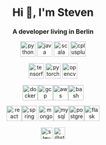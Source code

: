 <h1 align="center">Hi 👋, I'm Steven</h1>
<h3 align="center">A developer living in Berlin</h3>


<p align="center">
<img src="https://devicons.github.io/devicon/devicon.git/icons/python/python-original.svg" alt="python" width="40" height="40"/> <img src="https://devicons.github.io/devicon/devicon.git/icons/java/java-original-wordmark.svg" alt="java" width="40" height="40"/> <img src="https://devicons.github.io/devicon/devicon.git/icons/scala/scala-original-wordmark.svg" alt="scala" width="40" height="40"/> <img src="https://devicons.github.io/devicon/devicon.git/icons/cplusplus/cplusplus-original.svg" alt="cplusplus" width="40" height="40"/> </p>

<p align="center"><img src="https://www.vectorlogo.zone/logos/tensorflow/tensorflow-icon.svg" alt="tensorflow" width="40" height="40"/> <img src="https://www.vectorlogo.zone/logos/pytorch/pytorch-icon.svg" alt="pytorch" width="40" height="40"/> <img src="https://www.vectorlogo.zone/logos/opencv/opencv-icon.svg" alt="opencv" width="40" height="40"/></p>

<p align="center"><img src="https://devicons.github.io/devicon/devicon.git/icons/docker/docker-original-wordmark.svg" alt="docker" width="40" height="40"/><img src="https://www.vectorlogo.zone/logos/google_cloud/google_cloud-icon.svg" alt="gcp" width="40" height="40"/><img src="https://devicons.github.io/devicon/devicon.git/icons/amazonwebservices/amazonwebservices-original-wordmark.svg" alt="aws" width="40" height="40"/><img src="https://www.vectorlogo.zone/logos/gnu_bash/gnu_bash-icon.svg" alt="bash" width="40" height="40"/></p>

<p align="center"><img src="https://devicons.github.io/devicon/devicon.git/icons/react/react-original-wordmark.svg" alt="react" width="40" height="40"/><img src="https://www.vectorlogo.zone/logos/springio/springio-icon.svg" alt="spring" width="40" height="40"/> <img src="https://devicons.github.io/devicon/devicon.git/icons/mongodb/mongodb-original-wordmark.svg" alt="mongodb" width="40" height="40"/><img src="https://devicons.github.io/devicon/devicon.git/icons/mysql/mysql-original-wordmark.svg" alt="mysql" width="40" height="40"/><img src="https://devicons.github.io/devicon/devicon.git/icons/postgresql/postgresql-original-wordmark.svg" alt="postgresql" width="40" height="40"/><img src="https://www.vectorlogo.zone/logos/pocoo_flask/pocoo_flask-icon.svg" alt="flask" width="40" height="40"/></p>

<p align="center"> 
<a href="https://linkedin.com/in/steven-mi" target="blank"><img align="center" src="https://cdn.jsdelivr.net/npm/simple-icons@3.0.1/icons/linkedin.svg" alt="steven-mi" height="30" width="30" /></a>
<a href="https://medium.com/@stevenmi" target="blank"><img align="center" src="https://cdn.jsdelivr.net/npm/simple-icons@3.0.1/icons/medium.svg" alt="@stevenmi" height="30" width="30" /></a>
</p>
